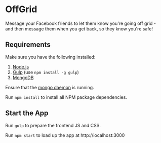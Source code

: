 # OffGrid

Message your Facebook friends to let them know you're going off grid - and then message them when you get back, so they know you're safe!

## Requirements

Make sure you have the following installed:

  1. [Node.js](https://nodejs.org/en/download/)
  2. [Gulp](http://gulpjs.com/) (use `npm install -g gulp`)
  3. [MongoDB](https://docs.mongodb.com/manual/installation/)

Ensure that the [mongo daemon](https://docs.mongodb.com/manual/tutorial/manage-mongodb-processes/) is running.

Run `npm install` to install all NPM package dependencies.

## Start the App

Run `gulp` to prepare the frontend JS and CSS.

Run `npm start` to load up the app at http://localhost:3000
